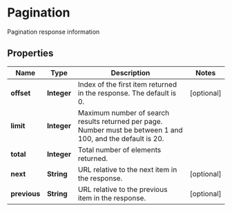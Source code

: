 

# Pagination

Pagination response information

## Properties

| Name | Type | Description | Notes |
|------------ | ------------- | ------------- | -------------|
|**offset** | **Integer** | Index of the first item returned in the response. The default is 0. |  [optional] |
|**limit** | **Integer** | Maximum number of search results returned per page. Number must be between 1 and 100, and the default is 20. |  |
|**total** | **Integer** | Total number of elements returned. |  |
|**next** | **String** | URL relative to the next item in the response. |  [optional] |
|**previous** | **String** | URL relative to the previous item in the response. |  [optional] |



